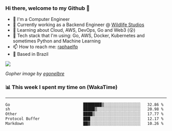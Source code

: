 ### Hi there, welcome to my Github 👋

- 📖 I'm a Computer Engineer
- 🔭 Currently working as a Backend Engineer @ [Wildlife Studios](https://wildlifestudios.com/)
- 🌱 Learning about Cloud, AWS, DevOps, Go and Web3 (😲)
- 🚀 Tech stack that I'm using: Go, AWS, Docker, Kubernetes and sometimes Python and Machine Learning
- 📫 How to reach me: [raphaelfp](https://linkedin.com/in/raphaelfp)
- 🏡 Based in Brazil

![](https://github.com/raphaelfp/gophers/blob/master/.thumb/animation/morning-coffee-3x.gif)

*Gopher image by [egonelbre](https://github.com/egonelbre/)*

### 📊 This week I spent my time on (WakaTime)

---

<!--START_SECTION:waka-->

```txt
Go                                ████████▒░░░░░░░░░░░░░░░░   32.86 %
sh                                █████▒░░░░░░░░░░░░░░░░░░░   20.98 %
Other                             ████▒░░░░░░░░░░░░░░░░░░░░   17.77 %
Protocol Buffer                   ███░░░░░░░░░░░░░░░░░░░░░░   12.17 %
Markdown                          ██▓░░░░░░░░░░░░░░░░░░░░░░   10.26 %
```

<!--END_SECTION:waka-->
